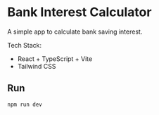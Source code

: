 # Bank Interest Calculator

A simple app to calculate bank saving interest.

Tech Stack:

* React + TypeScript + Vite
* Tailwind CSS

## Run

    npm run dev
